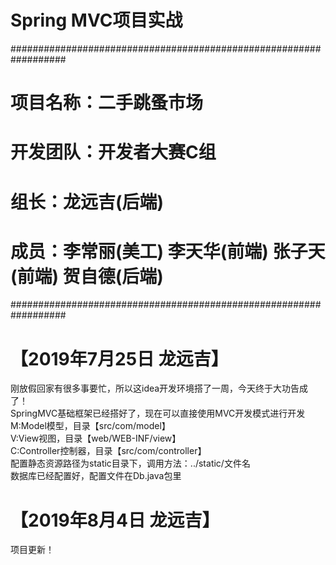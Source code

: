 #   Spring MVC项目实战

##################################################################
#	项目名称：二手跳蚤市场
#	开发团队：开发者大赛C组
#	组长：龙远吉(后端)
#	成员：李常丽(美工) 李天华(前端) 张子天(前端) 贺自德(后端)
##################################################################

#	【2019年7月25日 龙远吉】
刚放假回家有很多事要忙，所以这idea开发环境搭了一周，今天终于大功告成了！<br>
SpringMVC基础框架已经搭好了，现在可以直接使用MVC开发模式进行开发<br>
M:Model模型，目录【src/com/model】<br>
V:View视图，目录【web/WEB-INF/view】<br>
C:Controller控制器，目录【src/com/controller】<br>
配置静态资源路径为static目录下，调用方法：../static/文件名<br>
数据库已经配置好，配置文件在Db.java包里<br>

#   【2019年8月4日 龙远吉】
项目更新！